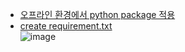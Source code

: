 - [오프라인 환경에서 python package 적용](https://satir.tistory.com/168)  
- [create requirement.txt](https://medium.com/python-pandemonium/better-python-dependency-and-package-management-b5d8ea29dff1)  
![image](https://user-images.githubusercontent.com/50016477/167050179-d26d1d6a-05e4-4d60-8a50-a7ac911584ff.png)  
